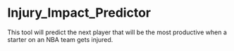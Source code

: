 # Injury_Impact_Predictor
This tool will predict the next player that will be the most productive when a starter on an NBA team gets injured. 
